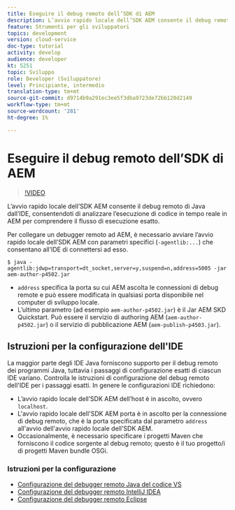 ```yaml
---
title: Eseguire il debug remoto dell’SDK di AEM
description: L’avvio rapido locale dell’SDK AEM consente il debug remoto di Java dall’IDE, consentendoti di analizzare l’esecuzione di codice in tempo reale in AEM per comprendere il flusso di esecuzione esatto.
feature: Strumenti per gli sviluppatori
topics: development
version: cloud-service
doc-type: tutorial
activity: develop
audience: developer
kt: 5251
topic: Sviluppo
role: Developer (Sviluppatore)
level: Principiante, intermedio
translation-type: tm+mt
source-git-commit: d9714b9a291ec3ee5f3dba9723de72bb120d2149
workflow-type: tm+mt
source-wordcount: '281'
ht-degree: 1%

---
```



# Eseguire il debug remoto dell’SDK di AEM

>[!VIDEO](https://video.tv.adobe.com/v/34338/?quality=12&learn=on)

L’avvio rapido locale dell’SDK AEM consente il debug remoto di Java dall’IDE, consentendoti di analizzare l’esecuzione di codice in tempo reale in AEM per comprendere il flusso di esecuzione esatto.

Per collegare un debugger remoto ad AEM, è necessario avviare l’avvio rapido locale dell’SDK AEM con parametri specifici (`-agentlib:...`) che consentano all’IDE di connettersi ad esso.

```
$ java -agentlib:jdwp=transport=dt_socket,server=y,suspend=n,address=5005 -jar aem-author-p4502.jar   
```

+ `address` specifica la porta su cui AEM ascolta le connessioni di debug remote e può essere modificata in qualsiasi porta disponibile nel computer di sviluppo locale.
+ L’ultimo parametro (ad esempio `aem-author-p4502.jar`) è il Jar AEM SKD Quickstart. Può essere il servizio di authoring AEM (`aem-author-p4502.jar`) o il servizio di pubblicazione AEM (`aem-publish-p4503.jar`).

## Istruzioni per la configurazione dell&#39;IDE

La maggior parte degli IDE Java forniscono supporto per il debug remoto dei programmi Java, tuttavia i passaggi di configurazione esatti di ciascun IDE variano. Controlla le istruzioni di configurazione del debug remoto dell&#39;IDE per i passaggi esatti. In genere le configurazioni IDE richiedono:

+ L’avvio rapido locale dell’SDK AEM dell’host è in ascolto, ovvero `localhost`.
+ L&#39;avvio rapido locale dell&#39;SDK AEM porta è in ascolto per la connessione di debug remoto, che è la porta specificata dal parametro `address` all&#39;avvio dell&#39;avvio rapido locale dell&#39;SDK AEM.
+ Occasionalmente, è necessario specificare i progetti Maven che forniscono il codice sorgente al debug remoto; questo è il tuo progetto/i di progetti Maven bundle OSGi.

### Istruzioni per la configurazione

+ [Configurazione del debugger remoto Java del codice VS](https://code.visualstudio.com/docs/java/java-debugging)
+ [Configurazione del debugger remoto IntelliJ IDEA](https://www.jetbrains.com/help/idea/run-debug-configuration-remote-debug.html)
+ [Configurazione del debugger remoto Eclipse](https://javapapers.com/core-java/java-remote-debug-with-eclipse/)
